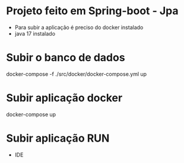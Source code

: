 # Projeto feito em Spring-boot - Jpa
- Para subir a aplicação é preciso do docker instalado
- java 17 instalado

# Subir o banco de dados
docker-compose -f ./src/docker/docker-compose.yml up


# Subir aplicação docker
docker-compose up

# Subir aplicação RUN
  - IDE





